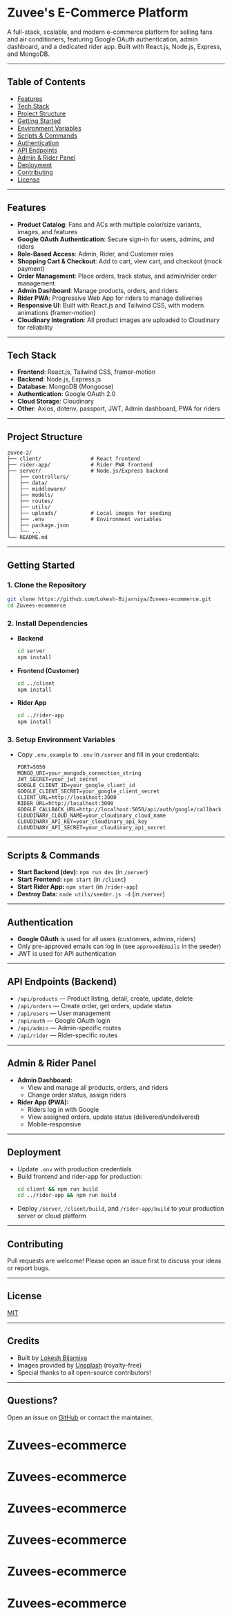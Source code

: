 # Zuvee's E-Commerce Platform

A full-stack, scalable, and modern e-commerce platform for selling fans and air conditioners, featuring Google OAuth authentication, admin dashboard, and a dedicated rider app. Built with React.js, Node.js, Express, and MongoDB.

---

## Table of Contents
- [Features](#features)
- [Tech Stack](#tech-stack)
- [Project Structure](#project-structure)
- [Getting Started](#getting-started)
- [Environment Variables](#environment-variables)
- [Scripts & Commands](#scripts--commands)
- [Authentication](#authentication)
- [API Endpoints](#api-endpoints)
- [Admin & Rider Panel](#admin--rider-panel)
- [Deployment](#deployment)
- [Contributing](#contributing)
- [License](#license)

---

## Features
- **Product Catalog**: Fans and ACs with multiple color/size variants, images, and features
- **Google OAuth Authentication**: Secure sign-in for users, admins, and riders
- **Role-Based Access**: Admin, Rider, and Customer roles
- **Shopping Cart & Checkout**: Add to cart, view cart, and checkout (mock payment)
- **Order Management**: Place orders, track status, and admin/rider order management
- **Admin Dashboard**: Manage products, orders, and riders
- **Rider PWA**: Progressive Web App for riders to manage deliveries
- **Responsive UI**: Built with React.js and Tailwind CSS, with modern animations (framer-motion)
- **Cloudinary Integration**: All product images are uploaded to Cloudinary for reliability

---

## Tech Stack
- **Frontend**: React.js, Tailwind CSS, framer-motion
- **Backend**: Node.js, Express.js
- **Database**: MongoDB (Mongoose)
- **Authentication**: Google OAuth 2.0
- **Cloud Storage**: Cloudinary
- **Other**: Axios, dotenv, passport, JWT, Admin dashboard, PWA for riders

---

## Project Structure
```
zuvee-2/
├── client/                # React frontend
├── rider-app/             # Rider PWA frontend
├── server/                # Node.js/Express backend
│   ├── controllers/
│   ├── data/
│   ├── middleware/
│   ├── models/
│   ├── routes/
│   ├── utils/
│   ├── uploads/           # Local images for seeding
│   ├── .env               # Environment variables
│   ├── package.json
│   └── ...
└── README.md
```

---

## Getting Started

### 1. **Clone the Repository**
```bash
git clone https://github.com/Lokesh-Bijarniya/Zuvees-ecommerce.git
cd Zuvees-ecommerce
```

### 2. **Install Dependencies**
- **Backend**
  ```bash
  cd server
  npm install
  ```
- **Frontend (Customer)**
  ```bash
  cd ../client
  npm install
  ```
- **Rider App**
  ```bash
  cd ../rider-app
  npm install
  ```

### 3. **Setup Environment Variables**
- Copy `.env.example` to `.env` in `/server` and fill in your credentials:
  ```env
  PORT=5050
  MONGO_URI=your_mongodb_connection_string
  JWT_SECRET=your_jwt_secret
  GOOGLE_CLIENT_ID=your_google_client_id
  GOOGLE_CLIENT_SECRET=your_google_client_secret
  CLIENT_URL=http://localhost:3000
  RIDER_URL=http://localhost:3000
  GOOGLE_CALLBACK_URL=http://localhost:5050/api/auth/google/callback
  CLOUDINARY_CLOUD_NAME=your_cloudinary_cloud_name
  CLOUDINARY_API_KEY=your_cloudinary_api_key
  CLOUDINARY_API_SECRET=your_cloudinary_api_secret
  ```

---

## Scripts & Commands
- **Start Backend (dev):** `npm run dev` (in `/server`)
- **Start Frontend:** `npm start` (in `/client`)
- **Start Rider App:** `npm start` (in `/rider-app`)
- **Destroy Data:** `node utils/seeder.js -d` (in `/server`)

---

## Authentication
- **Google OAuth** is used for all users (customers, admins, riders)
- Only pre-approved emails can log in (see `approvedEmails` in the seeder)
- JWT is used for API authentication

---

## API Endpoints (Backend)
- `/api/products` — Product listing, detail, create, update, delete
- `/api/orders` — Create order, get orders, update status
- `/api/users` — User management
- `/api/auth` — Google OAuth login
- `/api/admin` — Admin-specific routes
- `/api/rider` — Rider-specific routes

---

## Admin & Rider Panel
- **Admin Dashboard:**
  - View and manage all products, orders, and riders
  - Change order status, assign riders
- **Rider App (PWA):**
  - Riders log in with Google
  - View assigned orders, update status (delivered/undelivered)
  - Mobile-responsive

---

## Deployment
- Update `.env` with production credentials
- Build frontend and rider-app for production:
  ```bash
  cd client && npm run build
  cd ../rider-app && npm run build
  ```
- Deploy `/server`, `/client/build`, and `/rider-app/build` to your production server or cloud platform

---

## Contributing
Pull requests are welcome! Please open an issue first to discuss your ideas or report bugs.

---

## License
[MIT](LICENSE)

---

## Credits
- Built by [Lokesh Bijarniya](https://github.com/Lokesh-Bijarniya)
- Images provided by [Unsplash](https://unsplash.com/) (royalty-free)
- Special thanks to all open-source contributors!

---

## Questions?
Open an issue on [GitHub](https://github.com/Lokesh-Bijarniya/Zuvees-ecommerce/issues) or contact the maintainer.
# Zuvees-ecommerce
# Zuvees-ecommerce
# Zuvees-ecommerce
# Zuvees-ecommerce
# Zuvees-ecommerce
# Zuvees-ecommerce
